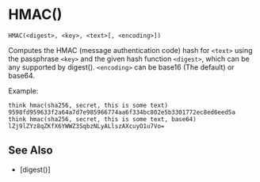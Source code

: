 # HMAC()
`HMAC(<digest>, <key>, <text>[, <encoding>])`

  Computes the HMAC (message authentication code) hash for `<text>` using the passphrase `<key>` and the given hash function `<digest>`, which can be any supported by digest(). `<encoding>` can be base16 (The default) or base64.

  Example:
```
think hmac(sha256, secret, this is some text)
9598fd959633f2a64a7d7e985966774aa6f334bc802e5b3301772ec8ed6eed5a
think hmac(sha256, secret, this is some text, base64)
lZj9lZYz8qZKfX6YWWZ3SqbzNLyALlszAXcuyO1u7Vo=
```


## See Also
- [digest()]

